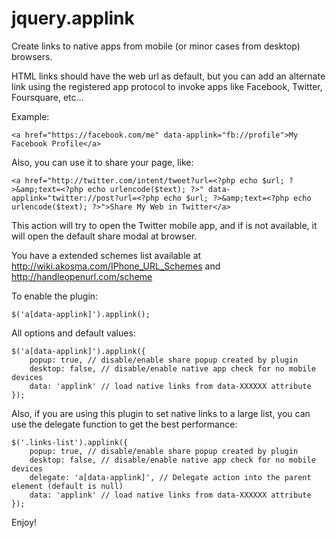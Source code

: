 jquery.applink
==============

Create links to native apps from mobile (or minor cases from desktop) browsers.

HTML links should have the web url as default, but you can add an alternate link using the registered app protocol to invoke apps like Facebook, Twitter, Foursquare, etc...

Example:

    <a href="https://facebook.com/me" data-applink="fb://profile">My Facebook Profile</a>

Also, you can use it to share your page, like:

    <a href="http://twitter.com/intent/tweet?url=<?php echo $url; ?>&amp;text=<?php echo urlencode($text); ?>" data-applink="twitter://post?url=<?php echo $url; ?>&amp;text=<?php echo urlencode($text); ?>">Share My Web in Twitter</a>

This action will try to open the Twitter mobile app, and if is not available, it will open the default share modal at browser.

You have a extended schemes list available at http://wiki.akosma.com/IPhone_URL_Schemes and http://handleopenurl.com/scheme

To enable the plugin:

    $('a[data-applink]').applink();

All options and default values:

    $('a[data-applink]').applink({
        popup: true, // disable/enable share popup created by plugin
        desktop: false, // disable/enable native app check for no mobile devices
        data: 'applink' // load native links from data-XXXXXX attribute
    });

Also, if you are using this plugin to set native links to a large list, you can use the delegate function to get the best performance:

    $('.links-list').applink({
        popup: true, // disable/enable share popup created by plugin
        desktop: false, // disable/enable native app check for no mobile devices
        delegate: 'a[data-applink]', // Delegate action into the parent element (default is null)
        data: 'applink' // load native links from data-XXXXXX attribute
    });

Enjoy!
